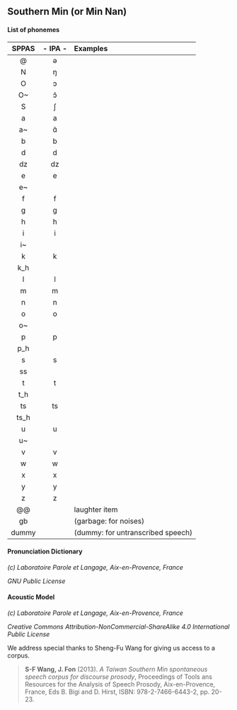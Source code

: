 ## Southern Min (or Min Nan)

#### List of phonemes

| SPPAS  | - IPA - | Examples           |
|:------:|:-------:|:-------------------|
|   @    |   ə     |                    |
|   N    |   ŋ     |                    |
|   O    |   ɔ     |                    |
|   O~   |   ɔ̃     |                    |
|   S    |   ʃ     |                    |
|   a    |   a     |                      |
|   a~   |   ɑ̃     |                      |
|   b    |   b     |                      |
|   d    |   d     |                      |
|   dz   |   dz    |                      |
|   e    |   e     |                      |
|   e~   |         |                      |
|   f    |   f     |                      |
|   g    |   g     |                      |
|   h    |   h     |                      |
|   i    |   i     |                      |
|   i~   |         |                      |
|   k    |   k     |                      |
|   k_h  |         |                      |
|   l    |   l     |                      |
|   m    |   m     |                      |
|   n    |   n     |                      |
|   o    |   o     |                      |
|   o~   |         |                      |
|   p    |   p     |                      |
|   p_h  |         |                      |
|   s    |   s     |                      |
|   ss   |         |                      |
|   t    |   t     |                      |
|   t_h  |         |                      |
|   ts   |  ts     |                      |
|   ts_h |         |                      |
|   u    |  u      |                      |
|   u~   |         |                      |
|   v    |   v     |                      |
|   w    |   w     |                      |
|   x    |   x     |                      |
|   y    |   y     |                      |
|   z    |   z     |                      |
| @@     |         | laughter item        |
| gb     |         | (garbage: for noises) |
| dummy  |         | (dummy: for untranscribed speech) |


#### Pronunciation Dictionary


*(c) Laboratoire Parole et Langage, Aix-en-Provence, France*

*GNU Public License*


#### Acoustic Model

*(c) Laboratoire Parole et Langage, Aix-en-Provence, France*

*Creative Commons Attribution-NonCommercial-ShareAlike 4.0 International Public License*

We address special thanks to Sheng-Fu Wang for giving us access to a corpus.

>**S-F Wang, J. Fon** (2013).
>*A Taiwan Southern Min spontaneous speech corpus for discourse prosody*,
>Proceedings of Tools ans Resources for the Analysis of Speech Prosody, Aix-en-Provence, France,
>Eds B. Bigi and D. Hirst, ISBN: 978-2-7466-6443-2, pp. 20-23.

